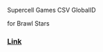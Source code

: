 Supercell Games CSV GlobalID

for Brawl Stars

### [Link](https://github.com/RomashkaTea/v35-CSVID/wiki)
